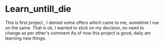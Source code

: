 # Learn_untill_die
This is first project , I denied some offers which came to me, sometime I rue on the same. That is ok, I wanted to stick on my decision, no need to change as per other's comment
As of now this project is good, daily am learning new things.
